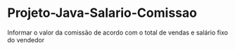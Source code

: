 # Projeto-Java-Salario-Comissao
Informar o valor da comissão de acordo com o total de vendas e salário fixo do vendedor
